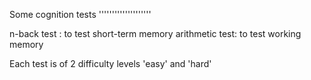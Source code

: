 Some cognition tests
''''''''''''''''''''

n-back test    : to test short-term memory
arithmetic test: to test working memory

Each test is of 2 difficulty levels 'easy' and 'hard'
